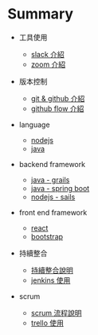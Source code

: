 # Summary

* 工具使用
  * [slack 介紹](source/slack.md)
  * [zoom 介紹](source/zoom.md)

* 版本控制
  * [git & github 介紹](source/git_github.md)
  * [github flow 介紹](source/github_flow.md)

* language
  * [nodejs](source/nodejs.md)
  * [java](source/java.md)

* backend framework
  * [java - grails](source/grails.md)
  * [java - spring boot](source/spring_boot.md)
  * [nodejs - sails](source/sails.md)

* front end framework
  * [react](source/react.md)
  * [bootstrap](source/bootstrap.md)

* 持續整合
  * [持續整合說明](source/CI.md)
  * [jenkins 使用](source/jenkins.md)

* scrum
  * [scrum 流程說明](source/scrum.md)
  * [trello 使用](source/trello.md)
